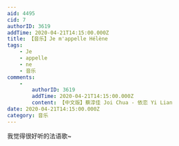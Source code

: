 ```yaml
---
aid: 4495
cid: 7
authorID: 3619
addTime: 2020-04-21T14:15:00.000Z
title: 【音乐】Je m'appelle Hélène
tags:
    - Je
    - appelle
    - ne
    - 音乐
comments:
    -
        authorID: 3619
        addTime: 2020-04-21T14:15:00.000Z
        content: 【中文版】蔡淳佳 Joi Chua - 依恋 Yi Lian
date: 2020-04-21T14:15:00.000Z
category: 音乐
---
```


我觉得很好听的法语歌~
